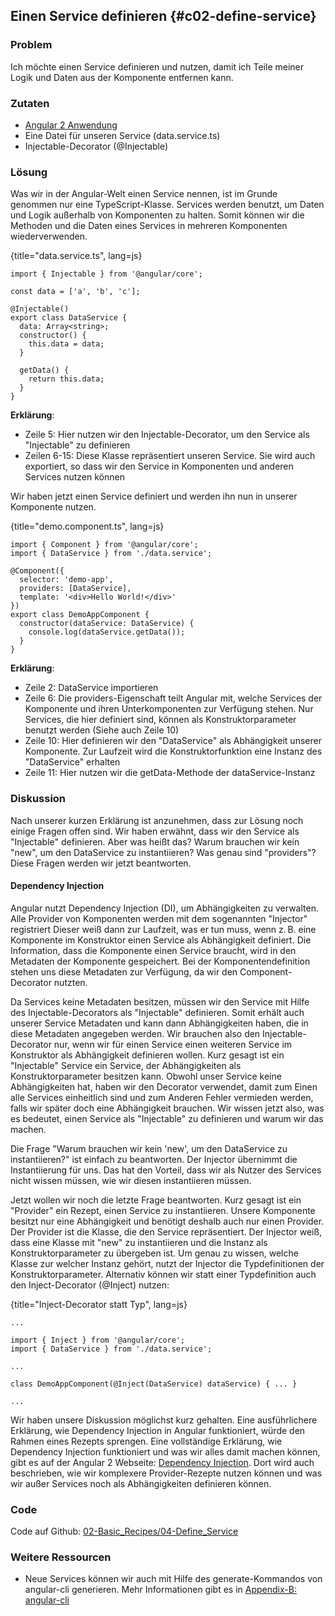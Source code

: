 ## Einen Service definieren {#c02-define-service}

### Problem

Ich möchte einen Service definieren und nutzen, damit ich Teile meiner Logik und Daten aus der Komponente entfernen kann.

### Zutaten
* [Angular 2 Anwendung](#c02-angular-app)
* Eine Datei für unseren Service (data.service.ts)
* Injectable-Decorator (@Injectable)

### Lösung

Was wir in der Angular-Welt einen Service nennen, ist im Grunde genommen nur eine TypeScript-Klasse.
Services werden benutzt, um Daten und Logik außerhalb von Komponenten zu halten.
Somit können wir die Methoden und die Daten eines Services in mehreren Komponenten wiederverwenden.

{title="data.service.ts", lang=js}
```
import { Injectable } from '@angular/core';

const data = ['a', 'b', 'c'];

@Injectable()
export class DataService {
  data: Array<string>;
  constructor() {
    this.data = data;
  }

  getData() {
    return this.data;
  }
}
```

__Erklärung__:

* Zeile 5: Hier nutzen wir den Injectable-Decorator, um den Service als "Injectable" zu definieren
* Zeilen 6-15: Diese Klasse repräsentiert unseren Service. Sie wird auch exportiert, so dass wir den Service in Komponenten und anderen Services nutzen können


Wir haben jetzt einen Service definiert und werden ihn nun in unserer Komponente nutzen.

{title="demo.component.ts", lang=js}
```
import { Component } from '@angular/core';
import { DataService } from './data.service';

@Component({
  selector: 'demo-app',
  providers: [DataService],
  template: '<div>Hello World!</div>'
})
export class DemoAppComponent {
  constructor(dataService: DataService) {
    console.log(dataService.getData());
  }
}
```

__Erklärung__:

* Zeile 2: DataService importieren
* Zeile 6: Die providers-Eigenschaft teilt Angular mit, welche Services der Komponente und ihren Unterkomponenten zur Verfügung stehen. Nur Services, die hier definiert sind, können als Konstruktorparameter benutzt werden (Siehe auch Zeile 10)
* Zeile 10: Hier definieren wir den "DataService" als Abhängigkeit unserer Komponente. Zur Laufzeit wird die Konstruktorfunktion eine Instanz des "DataService" erhalten
* Zeile 11: Hier nutzen wir die getData-Methode der dataService-Instanz

### Diskussion

Nach unserer kurzen Erklärung ist anzunehmen, dass zur Lösung noch einige Fragen offen sind.
Wir haben erwähnt, dass wir den Service als "Injectable" definieren.
Aber was heißt das?
Warum brauchen wir kein "new", um den DataService zu instantiieren?
Was genau sind "providers"?
Diese Fragen werden wir jetzt beantworten.

#### Dependency Injection

Angular nutzt Dependency Injection (DI), um Abhängigkeiten zu verwalten.
Alle Provider von Komponenten werden mit dem sogenannten "Injector" registriert Dieser weiß dann zur Laufzeit, was er tun muss, wenn z. B. eine Komponente im Konstruktor einen Service als Abhängigkeit definiert.
Die Information, dass die Komponente einen Service braucht, wird in den Metadaten der Komponente gespeichert.
Bei der Komponentendefinition stehen uns diese Metadaten zur Verfügung, da wir den Component-Decorator nutzten.

Da Services keine Metadaten besitzen, müssen wir den Service mit Hilfe des Injectable-Decorators als "Injectable" definieren.
Somit erhält auch unserer Service Metadaten und kann dann Abhängigkeiten haben, die in diese Metadaten angegeben werden.
Wir brauchen also den Injectable-Decorator nur, wenn wir für einen Service einen weiteren Service im Konstruktor als Abhängigkeit definieren wollen.
Kurz gesagt ist ein "Injectable" Service ein Service, der Abhängigkeiten als Konstruktorparameter besitzen kann.
Obwohl unser Service keine Abhängigkeiten hat, haben wir den Decorator verwendet, damit zum Einen alle Services einheitlich sind und zum Anderen Fehler vermieden werden, falls wir später doch eine Abhängigkeit brauchen.
Wir wissen jetzt also, was es bedeutet, einen Service als "Injectable" zu definieren und warum wir das machen.

Die Frage "Warum brauchen wir kein 'new', um den DataService zu instantiieren?" ist einfach zu beantworten.
Der Injector übernimmt die Instantiierung für uns.
Das hat den Vorteil, dass wir als Nutzer des Services nicht wissen müssen, wie wir diesen instantiieren müssen.

Jetzt wollen wir noch die letzte Frage beantworten.
Kurz gesagt ist ein "Provider" ein Rezept, einen Service zu instantiieren.
Unsere Komponente besitzt nur eine Abhängigkeit und benötigt deshalb auch nur einen Provider.
Der Provider ist die Klasse, die den Service repräsentiert. Der Injector weiß, dass eine Klasse mit "new" zu instantiieren und die Instanz als Konstruktorparameter zu übergeben ist.
Um genau zu wissen, welche Klasse zur welcher Instanz gehört, nutzt der Injector die Typdefinitionen der Konstruktorparameter.
Alternativ können wir statt einer Typdefinition auch den Inject-Decorator (@Inject) nutzen:

{title="Inject-Decorator statt Typ", lang=js}
```
...

import { Inject } from '@angular/core';
import { DataService } from './data.service';

...

class DemoAppComponent(@Inject(DataService) dataService) { ... }

...
```

Wir haben unsere Diskussion möglichst kurz gehalten.
Eine ausführlichere Erklärung, wie Dependency Injection in Angular funktioniert, würde den Rahmen eines Rezepts sprengen.
Eine vollständige Erklärung, wie Dependency Injection funktioniert und was wir alles damit machen können, gibt es auf der Angular 2 Webseite: [Dependency Injection](https://angular.io/docs/ts/latest/guide/dependency-injection.html).
Dort wird auch beschrieben, wie wir komplexere Provider-Rezepte nutzen können und was wir außer Services noch als Abhängigkeiten definieren können.

### Code

Code auf Github: [02-Basic\_Recipes/04-Define\_Service](https://github.com/jsperts/angular2_kochbuch_code/tree/master/02-Basic_Recipes/04-Define_Service)

### Weitere Ressourcen

* Neue Services können wir auch mit Hilfe des generate-Kommandos von angular-cli generieren. Mehr Informationen gibt es in [Appendix-B: angular-cli](#appendix-b)

